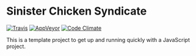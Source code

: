 # Sinister Chicken Syndicate

[![Travis](https://img.shields.io/travis/lewismoten/Sinister-Chicken-Syndicate.svg?style=flat-square&label=linux%20%26%20osx%20build)](https://travis-ci.org/lewismoten/Sinister-Chicken-Syndicate)
[![AppVeyor](https://img.shields.io/appveyor/ci/lewismoten/Sinister-Chicken-Syndicate/master.svg?style=flat-square&label=windows%20build)](https://ci.appveyor.com/project/lewismoten/Sinister-Chicken-Syndicate)
[![Code Climate](https://img.shields.io/codeclimate/github/lewismoten/Sinister-Chicken-Syndicate.svg?style=flat-square)](https://codeclimate.com/github/lewismoten/Sinister-Chicken-Syndicate)

This is a template project to get up and running quickly
with a JavaScript project.
